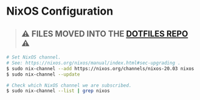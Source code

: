 # NixOS Configuration

> ## ⚠️ FILES MOVED INTO THE [DOTFILES REPO](https://github.com/SuperPaintman/dotfiles) ⚠️

```sh
# Set NixOS channel.
# See: https://nixos.org/nixos/manual/index.html#sec-upgrading .
$ sudo nix-channel --add https://nixos.org/channels/nixos-20.03 nixos
$ sudo nix-channel --update

# Check which NixOS channel we are subscribed.
$ sudo nix-channel --list | grep nixos
```
